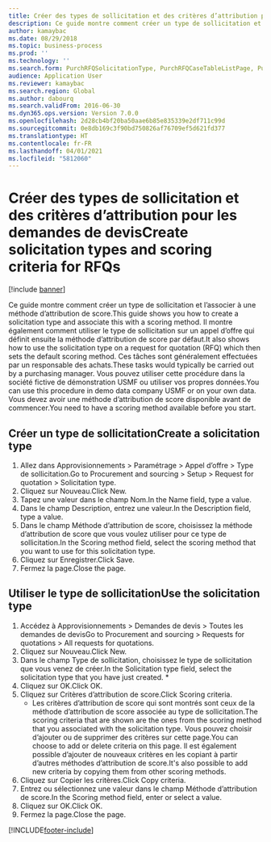 ```yaml
---
title: Créer des types de sollicitation et des critères d’attribution pour les demandes de devis
description: Ce guide montre comment créer un type de sollicitation et l’associer à une méthode d’attribution de score.
author: kamaybac
ms.date: 08/29/2018
ms.topic: business-process
ms.prod: ''
ms.technology: ''
ms.search.form: PurchRFQSolicitationType, PurchRFQCaseTableListPage, PurchCreateRFQCase, PurchRFQCaseTable, PurchRFQScoringRFQCaseCriteria, PurchRFQScoringCriteriaCopy
audience: Application User
ms.reviewer: kamaybac
ms.search.region: Global
ms.author: dabourq
ms.search.validFrom: 2016-06-30
ms.dyn365.ops.version: Version 7.0.0
ms.openlocfilehash: 2d28cb4bf20ba50aae6b85e835339e2df711c99d
ms.sourcegitcommit: 0e8db169c3f90bd750826af76709ef5d621fd377
ms.translationtype: HT
ms.contentlocale: fr-FR
ms.lasthandoff: 04/01/2021
ms.locfileid: "5812060"
---
```

# <a name="create-solicitation-types-and-scoring-criteria-for-rfqs"></a><span data-ttu-id="bab73-103">Créer des types de sollicitation et des critères d’attribution pour les demandes de devis</span><span class="sxs-lookup"><span data-stu-id="bab73-103">Create solicitation types and scoring criteria for RFQs</span></span>

[!include [banner](../../includes/banner.md)]

<span data-ttu-id="bab73-104">Ce guide montre comment créer un type de sollicitation et l’associer à une méthode d’attribution de score.</span><span class="sxs-lookup"><span data-stu-id="bab73-104">This guide shows you how to create a solicitation type and associate this with a scoring method.</span></span> <span data-ttu-id="bab73-105">Il montre également comment utiliser le type de sollicitation sur un appel d’offre qui définit ensuite la méthode d’attribution de score par défaut.</span><span class="sxs-lookup"><span data-stu-id="bab73-105">It also shows how to use the solicitation type on a request for quotation (RFQ) which then sets the default scoring method.</span></span> <span data-ttu-id="bab73-106">Ces tâches sont généralement effectuées par un responsable des achats.</span><span class="sxs-lookup"><span data-stu-id="bab73-106">These tasks would typically be carried out by a purchasing manager.</span></span> <span data-ttu-id="bab73-107">Vous pouvez utiliser cette procédure dans la société fictive de démonstration USMF ou utiliser vos propres données.</span><span class="sxs-lookup"><span data-stu-id="bab73-107">You can use this procedure in demo data company USMF or on your own data.</span></span> <span data-ttu-id="bab73-108">Vous devez avoir une méthode d’attribution de score disponible avant de commencer.</span><span class="sxs-lookup"><span data-stu-id="bab73-108">You need to have a scoring method available before you start.</span></span>


## <a name="create-a-solicitation-type"></a><span data-ttu-id="bab73-109">Créer un type de sollicitation</span><span class="sxs-lookup"><span data-stu-id="bab73-109">Create a solicitation type</span></span>
1. <span data-ttu-id="bab73-110">Allez dans Approvisionnements > Paramétrage > Appel d’offre > Type de sollicitation.</span><span class="sxs-lookup"><span data-stu-id="bab73-110">Go to Procurement and sourcing > Setup > Request for quotation > Solicitation type.</span></span>
2. <span data-ttu-id="bab73-111">Cliquez sur Nouveau.</span><span class="sxs-lookup"><span data-stu-id="bab73-111">Click New.</span></span>
3. <span data-ttu-id="bab73-112">Tapez une valeur dans le champ Nom.</span><span class="sxs-lookup"><span data-stu-id="bab73-112">In the Name field, type a value.</span></span>
4. <span data-ttu-id="bab73-113">Dans le champ Description, entrez une valeur.</span><span class="sxs-lookup"><span data-stu-id="bab73-113">In the Description field, type a value.</span></span>
5. <span data-ttu-id="bab73-114">Dans le champ Méthode d’attribution de score, choisissez la méthode d’attribution de score que vous voulez utiliser pour ce type de sollicitation.</span><span class="sxs-lookup"><span data-stu-id="bab73-114">In the Scoring method field, select the scoring method that you want to use for this solicitation type.</span></span>
6. <span data-ttu-id="bab73-115">Cliquez sur Enregistrer.</span><span class="sxs-lookup"><span data-stu-id="bab73-115">Click Save.</span></span>
7. <span data-ttu-id="bab73-116">Fermez la page.</span><span class="sxs-lookup"><span data-stu-id="bab73-116">Close the page.</span></span>

## <a name="use-the-solicitation-type"></a><span data-ttu-id="bab73-117">Utiliser le type de sollicitation</span><span class="sxs-lookup"><span data-stu-id="bab73-117">Use the solicitation type</span></span>
1. <span data-ttu-id="bab73-118">Accédez à Approvisionnements > Demandes de devis > Toutes les demandes de devis</span><span class="sxs-lookup"><span data-stu-id="bab73-118">Go to Procurement and sourcing > Requests for quotations > All requests for quotations.</span></span>
2. <span data-ttu-id="bab73-119">Cliquez sur Nouveau.</span><span class="sxs-lookup"><span data-stu-id="bab73-119">Click New.</span></span>
3. <span data-ttu-id="bab73-120">Dans le champ Type de sollicitation, choisissez le type de sollicitation que vous venez de créer.</span><span class="sxs-lookup"><span data-stu-id="bab73-120">In the Solicitation type field, select the solicitation type that you have just created.</span></span> 
    *   
4. <span data-ttu-id="bab73-121">Cliquez sur OK.</span><span class="sxs-lookup"><span data-stu-id="bab73-121">Click OK.</span></span>
5. <span data-ttu-id="bab73-122">Cliquez sur Critères d’attribution de score.</span><span class="sxs-lookup"><span data-stu-id="bab73-122">Click Scoring criteria.</span></span>
    * <span data-ttu-id="bab73-123">Les critères d’attribution de score qui sont montrés sont ceux de la méthode d’attribution de score associée au type de sollicitation.</span><span class="sxs-lookup"><span data-stu-id="bab73-123">The scoring criteria that are shown are the ones from the scoring method that you associated with the solicitation type.</span></span> <span data-ttu-id="bab73-124">Vous pouvez choisir d’ajouter ou de supprimer des critères sur cette page.</span><span class="sxs-lookup"><span data-stu-id="bab73-124">You can choose to add or delete criteria on this page.</span></span> <span data-ttu-id="bab73-125">Il est également possible d’ajouter de nouveaux critères en les copiant à partir d’autres méthodes d’attribution de score.</span><span class="sxs-lookup"><span data-stu-id="bab73-125">It's also possible to add new criteria by copying them from other scoring methods.</span></span>  
6. <span data-ttu-id="bab73-126">Cliquez sur Copier les critères.</span><span class="sxs-lookup"><span data-stu-id="bab73-126">Click Copy criteria.</span></span>
7. <span data-ttu-id="bab73-127">Entrez ou sélectionnez une valeur dans le champ Méthode d’attribution de score.</span><span class="sxs-lookup"><span data-stu-id="bab73-127">In the Scoring method field, enter or select a value.</span></span>
8. <span data-ttu-id="bab73-128">Cliquez sur OK.</span><span class="sxs-lookup"><span data-stu-id="bab73-128">Click OK.</span></span>
9. <span data-ttu-id="bab73-129">Fermez la page.</span><span class="sxs-lookup"><span data-stu-id="bab73-129">Close the page.</span></span>



[!INCLUDE[footer-include](../../../includes/footer-banner.md)]